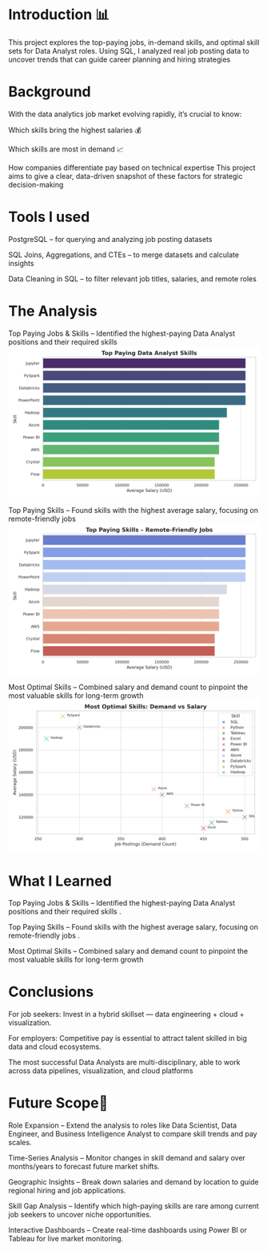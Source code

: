 # Introduction 📊
This project explores the top-paying jobs, in-demand skills, and optimal skill sets for Data Analyst roles. Using SQL, I analyzed real job posting data to uncover trends that can guide career planning and hiring strategies

# Background
With the data analytics job market evolving rapidly, it’s crucial to know:

Which skills bring the highest salaries 💰

Which skills are most in demand 📈

How companies differentiate pay based on technical expertise
This project aims to give a clear, data-driven snapshot of these factors for strategic decision-making
# Tools I used
PostgreSQL – for querying and analyzing job posting datasets

SQL Joins, Aggregations, and CTEs – to merge datasets and calculate insights

Data Cleaning in SQL – to filter relevant job titles, salaries, and remote roles


# The Analysis 
Top Paying Jobs & Skills – Identified the highest-paying Data Analyst positions and their required skills
 ![top_paying_skills_chart](top_paying_skills_chart.png)
 
Top Paying Skills – Found skills with the highest average salary, focusing on remote-friendly jobs
![top_paying_remote_skills_chart](top_paying_remote_skills_chart.png)

Most Optimal Skills – Combined salary and demand count to pinpoint the most valuable skills for long-term growth
![most_optimal_skills_chart](most_optimal_skills_chart.png)

# What I Learned
Top Paying Jobs & Skills – Identified the highest-paying Data Analyst positions and their required skills
.

Top Paying Skills – Found skills with the highest average salary, focusing on remote-friendly jobs
.

Most Optimal Skills – Combined salary and demand count to pinpoint the most valuable skills for long-term growth

# Conclusions
For job seekers: Invest in a hybrid skillset — data engineering + cloud + visualization.

For employers: Competitive pay is essential to attract talent skilled in big data and cloud ecosystems.

The most successful Data Analysts are multi-disciplinary, able to work across data pipelines, visualization, and cloud platforms

# Future Scope🔮 

Role Expansion – Extend the analysis to roles like Data Scientist, Data Engineer, and Business Intelligence Analyst to compare skill trends and pay scales.

Time-Series Analysis – Monitor changes in skill demand and salary over months/years to forecast future market shifts.

Geographic Insights – Break down salaries and demand by location to guide regional hiring and job applications.

Skill Gap Analysis – Identify which high-paying skills are rare among current job seekers to uncover niche opportunities.

Interactive Dashboards – Create real-time dashboards using Power BI or Tableau for live market monitoring.

